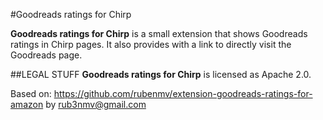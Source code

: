 #Goodreads ratings for Chirp

**Goodreads ratings for Chirp** is a small extension that shows Goodreads ratings in Chirp pages. It also provides with a link to directly visit the Goodreads page.


##LEGAL STUFF
**Goodreads ratings for Chirp**</a> is licensed as Apache 2.0.

Based on:
https://github.com/rubenmv/extension-goodreads-ratings-for-amazon by rub3nmv@gmail.com